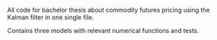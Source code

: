 All code for bachelor thesis about commodity futures pricing using the Kalman filter in one single file. 

Contains three models with relevant numerical functions and tests.
